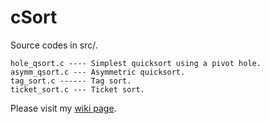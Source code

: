# cSort
Source codes in src/.

    hole_qsort.c ---- Simplest quicksort using a pivot hole.  
    asymm_qsort.c --- Asymmetric quicksort.  
    tag_sort.c ------ Tag sort.  
    ticket_sort.c --- Ticket sort.  

Please visit my [wiki page](https://gitlab.com/qmisort/csort/wikis/home).

